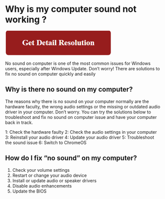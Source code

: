 # Why is my computer sound not working ?

[![Why is my computer sound not working](red.png)](https://github.com/techtous/why.is.my.computer.sound.not.working)

No sound on computer is one of the most common issues for Windows users, especially after Windows Update. Don’t worry! There are solutions to fix no sound on computer quickly and easily

## Why is there no sound on my computer?

The reasons why there is no sound on your computer normally are the hardware faculty, the wrong audio settings or the missing or outdated audio driver in your computer.
Don’t worry. You can try the solutions below to troubleshoot and fix no sound on computer issue and have your computer back in track.

1: Check the hardware faulty
2: Check the audio settings in your computer
3: Reinstall your audio driver
4: Update your audio driver
5: Troubleshoot the sound issue
6: Switch to ChromeOS

## How do I fix “no sound” on my computer?

1. Check your volume settings
2. Restart or change your audio device
3. Install or update audio or speaker drivers
4. Disable audio enhancements
5. Update the BIOS
